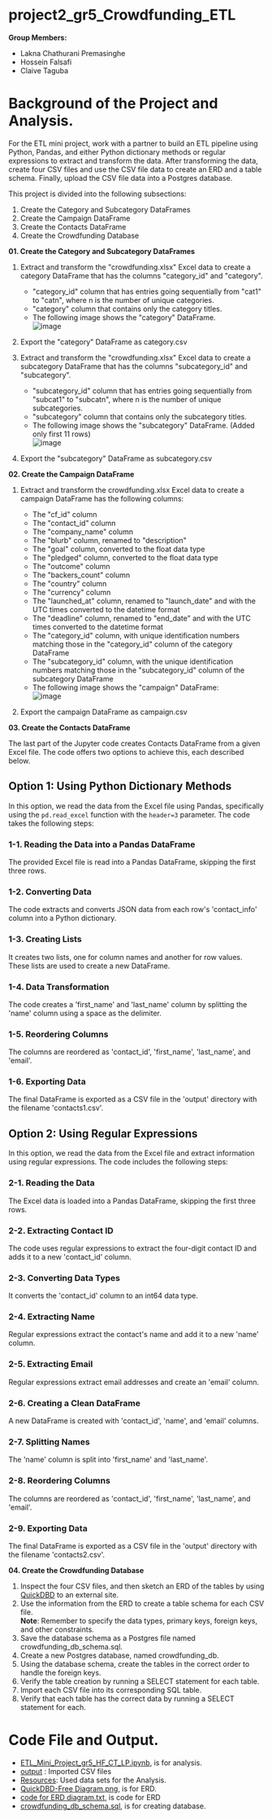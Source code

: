 # project2_gr5_Crowdfunding_ETL

**Group Members:**
- Lakna Chathurani Premasinghe
- Hossein Falsafi
- Claive Taguba

# Background of the Project and Analysis.
For the ETL mini project, work with a partner to build an ETL pipeline using Python, Pandas, and either Python dictionary methods or regular expressions to extract and transform the data. After transforming the data, create four CSV files and use the CSV file data to create an ERD and a table schema. Finally, upload the CSV file data into a Postgres database.

This project is divided into the following subsections:
01. Create the Category and Subcategory DataFrames
02. Create the Campaign DataFrame
03. Create the Contacts DataFrame
04. Create the Crowdfunding Database

**01. Create the Category and Subcategory DataFrames**

1. Extract and transform the "crowdfunding.xlsx" Excel data to create a category DataFrame that has the columns "category_id" and "category".

      - "category_id" column that has entries going sequentially from "cat1" to "catn", where n is the number of unique categories.
      - "category" column that contains only the category titles.
      - The following image shows the "category" DataFrame. \
![image](https://github.com/mhosseinf/project2_gr5_Crowdfunding_ETL/assets/138610916/35715cf6-04f5-4389-b326-7ef00ab87cfd)
2. Export the "category" DataFrame as category.csv

3. Extract and transform the "crowdfunding.xlsx" Excel data to create a subcategory DataFrame that has the columns "subcategory_id" and "subcategory".

      - "subcategory_id" column that has entries going sequentially from "subcat1" to "subcatn", where n is the number of unique subcategories.
      - "subcategory" column that contains only the subcategory titles.
      - The following image shows the "subcategory" DataFrame. (Added only first 11 rows) \
![image](https://github.com/mhosseinf/project2_gr5_Crowdfunding_ETL/assets/138610916/a0578284-0d48-4986-93ec-e063a8753e3b)
4. Export the "subcategory" DataFrame as subcategory.csv

**02. Create the Campaign DataFrame**

1. Extract and transform the crowdfunding.xlsx Excel data to create a campaign DataFrame has the following columns:

      - The "cf_id" column
      - The "contact_id" column
      - The "company_name" column
      - The "blurb" column, renamed to "description"
      - The "goal" column, converted to the float data type
      - The "pledged" column, converted to the float data type
      - The "outcome" column
      - The "backers_count" column
      - The "country" column
      - The "currency" column
      - The "launched_at" column, renamed to "launch_date" and with the UTC times converted to the datetime format
      - The "deadline" column, renamed to "end_date" and with the UTC times converted to the datetime format
      - The "category_id" column, with unique identification numbers matching those in the "category_id" column of the category DataFrame
      - The "subcategory_id" column, with the unique identification numbers matching those in the "subcategory_id" column of the subcategory DataFrame
      - The following image shows the "campaign" DataFrame:\
![image](https://github.com/mhosseinf/project2_gr5_Crowdfunding_ETL/assets/138610916/b0b73b61-877d-40e5-bd8d-3af83bf03985)

2. Export the campaign DataFrame as campaign.csv

**03. Create the Contacts DataFrame**

The last part of the Jupyter code creates Contacts DataFrame from a given Excel file. The code offers two options to achieve this, each described below.

## Option 1: Using Python Dictionary Methods

In this option, we read the data from the Excel file using Pandas, specifically using the `pd.read_excel` function with the `header=3` parameter. The code takes the following steps:

### 1-1. Reading the Data into a Pandas DataFrame

The provided Excel file is read into a Pandas DataFrame, skipping the first three rows.

### 1-2. Converting Data

The code extracts and converts JSON data from each row's 'contact_info' column into a Python dictionary.

### 1-3. Creating Lists

It creates two lists, one for column names and another for row values. These lists are used to create a new DataFrame.

### 1-4. Data Transformation

The code creates a 'first_name' and 'last_name' column by splitting the 'name' column using a space as the delimiter.

### 1-5. Reordering Columns

The columns are reordered as 'contact_id', 'first_name', 'last_name', and 'email'.

### 1-6. Exporting Data

The final DataFrame is exported as a CSV file in the 'output' directory with the filename 'contacts1.csv'.

## Option 2: Using Regular Expressions

In this option, we read the data from the Excel file and extract information using regular expressions. The code includes the following steps:

### 2-1. Reading the Data

The Excel data is loaded into a Pandas DataFrame, skipping the first three rows.

### 2-2. Extracting Contact ID

The code uses regular expressions to extract the four-digit contact ID and adds it to a new 'contact_id' column.

### 2-3. Converting Data Types

It converts the 'contact_id' column to an int64 data type.

### 2-4. Extracting Name

Regular expressions extract the contact's name and add it to a new 'name' column.

### 2-5. Extracting Email

Regular expressions extract email addresses and create an 'email' column.

### 2-6. Creating a Clean DataFrame

A new DataFrame is created with 'contact_id', 'name', and 'email' columns.

### 2-7. Splitting Names

The 'name' column is split into 'first_name' and 'last_name'.

### 2-8. Reordering Columns

The columns are reordered as 'contact_id', 'first_name', 'last_name', and 'email'.

### 2-9. Exporting Data

The final DataFrame is exported as a CSV file in the 'output' directory with the filename 'contacts2.csv'.

**04. Create the Crowdfunding Database**

1. Inspect the four CSV files, and then sketch an ERD of the tables by using [QuickDBD](https://www.quickdatabasediagrams.com/) to an external site.
2. Use the information from the ERD to create a table schema for each CSV file.\
**Note**: Remember to specify the data types, primary keys, foreign keys, and other constraints.
3. Save the database schema as a Postgres file named crowdfunding_db_schema.sql.
4. Create a new Postgres database, named crowdfunding_db.
5. Using the database schema, create the tables in the correct order to handle the foreign keys.
6. Verify the table creation by running a SELECT statement for each table.
7. Import each CSV file into its corresponding SQL table.
8. Verify that each table has the correct data by running a SELECT statement for each.

# Code File and Output.
- [ETL_Mini_Project_gr5_HF_CT_LP.ipynb](https://github.com/mhosseinf/project2_gr5_Crowdfunding_ETL/blob/main/Crowdfunding_ETL/ETL_Mini_Project_gr5_HF_CT_LP.ipynb), is for analysis.
- [output](https://github.com/mhosseinf/project2_gr5_Crowdfunding_ETL/tree/main/Crowdfunding_ETL/output) : Imported CSV files
- [Resources](https://github.com/mhosseinf/project2_gr5_Crowdfunding_ETL/tree/main/Crowdfunding_ETL/Resources): Used data sets for the Analysis.
- [QuickDBD-Free Diagram.png](https://github.com/mhosseinf/project2_gr5_Crowdfunding_ETL/blob/main/Crowdfunding_ETL/QuickDBD-Free%20Diagram.png), is for ERD.
- [code for ERD diagram.txt](https://github.com/mhosseinf/project2_gr5_Crowdfunding_ETL/blob/main/Crowdfunding_ETL/code%20for%20ERD%20diagram.txt), is code for ERD
- [crowdfunding_db_schema.sql](https://github.com/mhosseinf/project2_gr5_Crowdfunding_ETL/blob/main/Crowdfunding_ETL/crowdfunding_db_schema.sql), is for creating database. 


